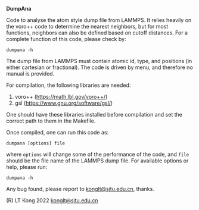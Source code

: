 **DumpAna**

Code to analyse the atom style dump file from LAMMPS. It relies heavily on the
voro++ code to determine the nearest neighbors, but for most functions, neighbors
can also be defined based on cutoff distances. For a complete function of this
code, please check by:

    dumpana -h

The dump file from LAMMPS must contain atomic id, type, and positions (in either
cartesian or fractional). The code is driven by menu, and therefore no manual is
provided.

For compilation, the following libraries are needed:
1) voro++ (https://math.lbl.gov/voro++/)
2) gsl    (https://www.gnu.org/software/gsl/)

One should have these libraries installed before compilation and set the correct
path to them in the Makefile.

Once compiled, one can run this code as:

    dumpana [options] file

where `options` will change some of the performance of the code, and `file` should
be the file name of the LAMMPS dump file. For available options or help, please run:

    dumpana -h

Any bug found, please report to konglt@sjtu.edu.cn, thanks.

(R) LT Kong 2022
konglt@sjtu.edu.cn
